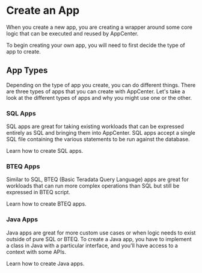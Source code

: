 # Create an App

When you create a new app, you are creating a wrapper around some core logic that can be executed and reused by AppCenter.

To begin creating your own app, you will need to first decide the type of app to create.

## App Types

Depending on the type of app you create, you can do different things. There are three types of apps that you can create with AppCenter. Let's take a look at the different types of apps and why you might use one or the other.

### SQL Apps

SQL apps are great for taking existing workloads that can be expressed entirely as SQL and bringing them into AppCenter. SQL apps accept a single SQL file containing the various statements to be run against the database.

Learn how to create SQL apps.

### BTEQ Apps

Similar to SQL, BTEQ \(Basic Teradata Query Language\) apps are great for workloads that can run more complex operations than SQL but still be expressed in BTEQ script.

Learn how to create BTEQ apps.

### Java Apps

Java apps are great for more custom use cases or when logic needs to exist outside of pure SQL or BTEQ. To create a Java app, you have to implement a class in Java with a particular interface, and you'll have access to a context with some APIs.

Learn how to create Java apps.


